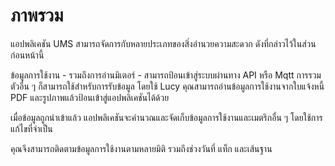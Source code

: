# ภาพรวม

แอปพลิเคชัน UMS สามารถจัดการกับหลายประเภทของสิ่งอำนวยความสะดวก ดังที่กล่าวไว้ในส่วนก่อนหน้านี้

ข้อมูลการใช้งาน - รวมถึงการอ่านมิเตอร์ - สามารถป้อนเข้าสู่ระบบผ่านทาง API หรือ Mqtt การรวมตัวอื่น ๆ ก็สามารถใช้สำหรับการรับข้อมูล โดยใช้ Lucy คุณสามารถอ่านข้อมูลการใช้งานจากใบแจ้งหนี้ PDF และรูปภาพแล้วป้อนเข้าสู่แอปพลิเคชันได้ด้วย

เมื่อข้อมูลถูกนำเข้าแล้ว แอปพลิเคชันจะคำนวณและจัดเก็บข้อมูลการใช้งานและเมตริกอื่น ๆ โดยใช้การแก้ไขที่จำเป็น

คุณจึงสามารถติดตามข้อมูลการใช้งานตามหลายมิติ รวมถึงช่วงวันที่ แท็ก และเส้นฐาน